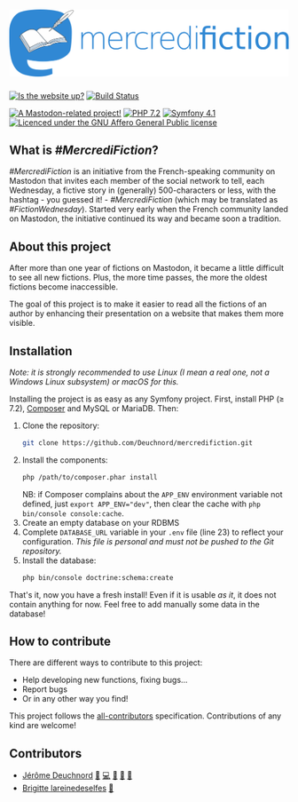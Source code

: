 # ![#MercrediFiction](public/mercredifiction.png)

[![Is the website up?](https://img.shields.io/website-up-down-green-red/https/mercredifiction.io.svg?label=mercredifiction.io)](https://mercredifiction.io) [![Build Status](https://travis-ci.org/Deuchnord/mercredifiction.svg?branch=master)](https://travis-ci.org/Deuchnord/mercredifiction)

[![A Mastodon-related project!](https://img.shields.io/badge/-Mastodon-grey.svg?logo=mastodon)](https://joinmastodon.org)
[![PHP 7.2](https://img.shields.io/badge/PHP-7.2-purple.svg?logo=php)](https://php.net)
[![Symfony 4.1](https://img.shields.io/badge/Symfony-4.1-black.svg?logo=symfony)](https://symfony.com)
[![Licenced under the GNU Affero General Public license](https://img.shields.io/badge/license-AGPL_v3-blue.svg)](LICENSE)

## What is _#MercrediFiction_?

_\#MercrediFiction_ is an initiative from the French-speaking community on Mastodon that invites
each member of the social network to tell, each Wednesday, a fictive story in (generally)
500-characters or less, with the hashtag - you guessed it! - _#MercrediFiction_ (which may be translated as
_#FictionWednesday_).
Started very early when the French community landed on Mastodon, the initiative continued its way
and became soon a tradition.

## About this project

After more than one year of fictions on Mastodon, it became a little difficult to see all new
fictions. Plus, the more time passes, the more the oldest fictions become inaccessible.

The goal of this project is to make it easier to read all the fictions of an author by enhancing
their presentation on a website that makes them more visible.

## Installation

_Note: it is strongly recommended to use Linux (I mean a real one, not a Windows Linux subsystem) or macOS for this._

Installing the project is as easy as any Symfony project. First, install PHP (≥ 7.2), [Composer](https://getcomposer.org/download) and MySQL or MariaDB. Then:

1. Clone the repository:
   ```sh
   git clone https://github.com/Deuchnord/mercredifiction.git
   ```
2. Install the components:
   ```sh
   php /path/to/composer.phar install
   ```
   NB: if Composer complains about the `APP_ENV` environment variable not defined, just `export APP_ENV="dev"`, then clear the cache with `php bin/console console:cache`.
3. Create an empty database on your RDBMS
4. Complete `DATABASE_URL` variable in your `.env` file (line 23) to reflect your configuration. _This file is personal and must not be pushed to the Git repository._
5. Install the database:
   ```sh
   php bin/console doctrine:schema:create
   ```

That's it, now you have a fresh install! Even if it is usable _as it_, it does not contain anything for now. Feel free to add manually some data in the database!

## How to contribute

There are different ways to contribute to this project:

- Help developing new functions, fixing bugs...
- Report bugs
- Or in any other way you find!

This project follows the [all-contributors](https://github.com/kentcdodds/all-contributors/blob/master/README.md)
specification. Contributions of any kind are welcome!

## Contributors

<!-- ALL-CONTRIBUTORS-LIST:START - Do not remove or modify this section -->
- [Jérôme Deuchnord](https://deuchnord.fr) [💬](#questions "Answering questions") [💻](https://github.com/Deuchnord/mercredifiction/commits?author=Deuchnord "Writes code") [🎨](#design "Logo, design of the website") [👀](#reviewer "Reviews pull requests") [🤔](#planning "Planning")
- [Brigitte lareinedeselfes](https://framapiaf.org/@lareinedeselfes) [🐛](#bugs "Bug reporter")
<!-- ALL-CONTRIBUTORS-LIST:END -->
